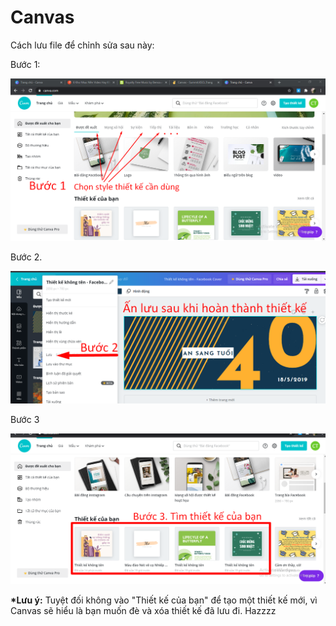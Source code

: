 # Canvas

Cách lưu file để chỉnh sửa sau này: 

Bước 1: 

![](../.gitbook/assets/b1%20%281%29.png)

Bước 2. 

![](../.gitbook/assets/b2%20%283%29.png)

Bước 3

![](../.gitbook/assets/b3%20%281%29.png)

**\*Lưu ý:** Tuyệt đối không vào "Thiết kế của bạn" để tạo một thiết kế mới, vì Canvas sẽ hiểu là bạn muốn đè và xóa thiết kế đã lưu đi. Hazzzz


